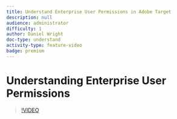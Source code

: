 ```yaml
---
title: Understand Enterprise User Permissions in Adobe Target
description: null
audience: administrator
difficulty: 1
author: Daniel Wright
doc-type: understand
activity-type: feature-video
badge: premium
---
```


# Understanding Enterprise User Permissions

>[!VIDEO](https://video.tv.adobe.com/v/19042/?quality=12)